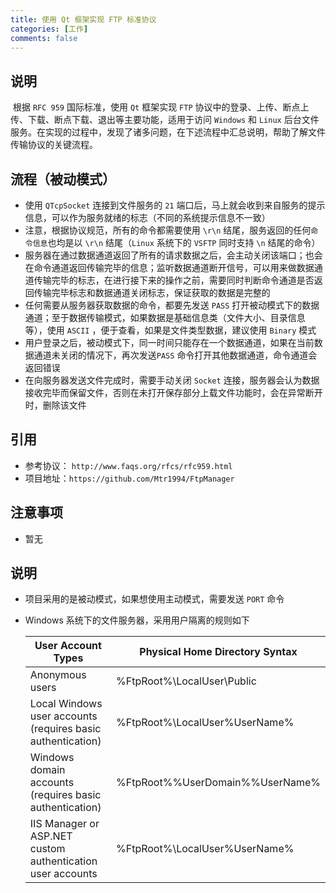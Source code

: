 ```yaml
---
title: 使用 Qt 框架实现 FTP 标准协议
categories: [工作]
comments: false
---
```


## 说明

​	根据 `RFC 959` 国际标准，使用 `Qt` 框架实现 `FTP` 协议中的登录、上传、断点上传、下载、断点下载、退出等主要功能，适用于访问 `Windows` 和 `Linux` 后台文件服务。在实现的过程中，发现了诸多问题，在下述流程中汇总说明，帮助了解文件传输协议的关键流程。

## 流程（被动模式）
- 使用 `QTcpSocket` 连接到文件服务的 `21` 端口后，马上就会收到来自服务的提示信息，可以作为服务就绪的标志（不同的系统提示信息不一致）
- 注意，根据协议规范，所有的命令都需要使用 `\r\n` 结尾，服务返回的任何`命令信息`也均是以 `\r\n` 结尾（`Linux` 系统下的 `VSFTP` 同时支持 `\n` 结尾的命令）
- 服务器在通过数据通道返回了所有的请求数据之后，会主动关闭该端口；也会在命令通道返回传输完毕的信息；监听数据通道断开信号，可以用来做数据通道传输完毕的标志，在进行接下来的操作之前，需要同时判断命令通道是否返回传输完毕标志和数据通道关闭标志，保证获取的数据是完整的
- 任何需要从服务器获取数据的命令，都要先发送 `PASS` 打开被动模式下的数据通道；至于数据传输模式，如果数据是基础信息类（文件大小、目录信息等），使用 `ASCII` ，便于查看，如果是文件类型数据，建议使用 `Binary` 模式
- 用户登录之后，被动模式下，同一时间只能存在一个数据通道，如果在当前数据通道未关闭的情况下，再次发送`PASS` 命令打开其他数据通道，命令通道会返回错误
- 在向服务器发送文件完成时，需要手动关闭 `Socket` 连接，服务器会认为数据接收完毕而保留文件，否则在未打开保存部分上载文件功能时，会在异常断开时，删除该文件

## 引用

* 参考协议： `http://www.faqs.org/rfcs/rfc959.html`
* 项目地址：`https://github.com/Mtr1994/FtpManager`

## 注意事项

- 暂无

## 说明
- 项目采用的是被动模式，如果想使用主动模式，需要发送 `PORT` 命令
- Windows 系统下的文件服务器，采用用户隔离的规则如下

  | User Account Types                                           | Physical Home Directory Syntax    |
  | ------------------------------------------------------------------------------- | --------------------------------- |
  | Anonymous users                                              | %FtpRoot%\LocalUser\Public        |
  | Local Windows user accounts<br/>(requires basic authentication) | %FtpRoot%\LocalUser\%UserName%    |
  | Windows domain accounts<br/>(requires basic authentication)  | %FtpRoot%\%UserDomain%\%UserName% |
  | IIS Manager or ASP.NET custom<br/>authentication user accounts | %FtpRoot%\LocalUser\%UserName%    |

